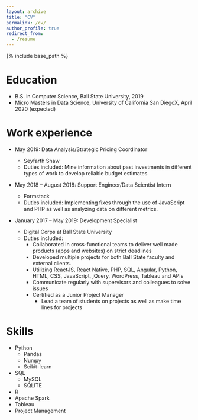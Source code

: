 ```yaml
---
layout: archive
title: "CV"
permalink: /cv/
author_profile: true
redirect_from:
  - /resume
---
```


{% include base_path %}

Education
======
* B.S. in Computer Science, Ball State University, 2019
* Micro Masters in Data Science, University of California San DiegoX, April 2020 (expected)

Work experience
======
* May 2019: Data Analysis/Strategic Pricing Coordinator
  * Seyfarth Shaw
  * Duties included: Mine information about past investments in different types of work to develop reliable budget estimates
 

* May 2018 – August 2018: Support Engineer/Data Scientist Intern 
  * Formstack
  * Duties included: Implementing fixes through the use of JavaScript and PHP as well as analyzing data on different metrics. 


* January 2017 – May 2019: Development Specialist
  * Digital Corps at Ball State University
  * Duties included:
    * Collaborated in cross-functional teams to deliver well made products (apps and websites) on strict deadlines
    *	Developed multiple projects for both Ball State faculty and external clients.
	  * Utilizing ReactJS, React Native, PHP, SQL, Angular, Python, HTML, CSS, JavaScript, jQuery, WordPress, Tableau and APIs
	  * Communicate regularly with supervisors and colleagues to solve issues
	  * Certified as a Junior Project Manager
	    * Lead a team of students on projects as well as make time lines for projects


Skills
======
* Python
  * Pandas
  * Numpy
  * Scikit-learn
* SQL
  * MySQL
  * SQLITE
* R
* Apache Spark
* Tableau
* Project Management